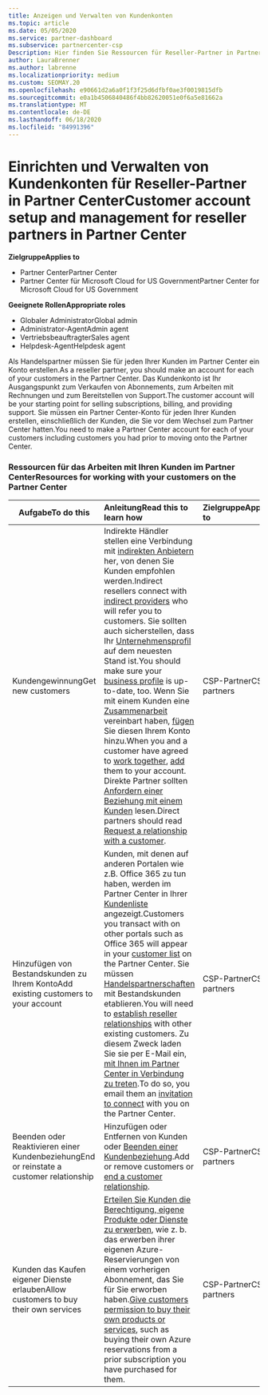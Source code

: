 ```yaml
---
title: Anzeigen und Verwalten von Kundenkonten
ms.topic: article
ms.date: 05/05/2020
ms.service: partner-dashboard
ms.subservice: partnercenter-csp
Description: Hier finden Sie Ressourcen für Reseller-Partner in Partner Center. Dies schließt die Erstellung von Kundenkonten ein, bevor Sie Abonnements, Rechnungen oder Angebots Support verkaufen.
author: LauraBrenner
ms.author: labrenne
ms.localizationpriority: medium
ms.custom: SEOMAY.20
ms.openlocfilehash: e90661d2a6a0f1f3f25d6dfbf0ae3f0019815dfb
ms.sourcegitcommit: e0a1b4506840486f4bb82620051e0f6a5e81662a
ms.translationtype: MT
ms.contentlocale: de-DE
ms.lasthandoff: 06/18/2020
ms.locfileid: "84991396"
---
```

# <a name="customer-account-setup-and-management-for-reseller-partners-in-partner-center"></a><span data-ttu-id="0e1fd-104">Einrichten und Verwalten von Kundenkonten für Reseller-Partner in Partner Center</span><span class="sxs-lookup"><span data-stu-id="0e1fd-104">Customer account setup and management for reseller partners in Partner Center</span></span>

<span data-ttu-id="0e1fd-105">**Zielgruppe**</span><span class="sxs-lookup"><span data-stu-id="0e1fd-105">**Applies to**</span></span>

-  <span data-ttu-id="0e1fd-106">Partner Center</span><span class="sxs-lookup"><span data-stu-id="0e1fd-106">Partner Center</span></span>
-  <span data-ttu-id="0e1fd-107">Partner Center für Microsoft Cloud for US Government</span><span class="sxs-lookup"><span data-stu-id="0e1fd-107">Partner Center for Microsoft Cloud for US Government</span></span>

<span data-ttu-id="0e1fd-108">**Geeignete Rollen**</span><span class="sxs-lookup"><span data-stu-id="0e1fd-108">**Appropriate roles**</span></span>

- <span data-ttu-id="0e1fd-109">Globaler Administrator</span><span class="sxs-lookup"><span data-stu-id="0e1fd-109">Global admin</span></span>
- <span data-ttu-id="0e1fd-110">Administrator-Agent</span><span class="sxs-lookup"><span data-stu-id="0e1fd-110">Admin agent</span></span>
- <span data-ttu-id="0e1fd-111">Vertriebsbeauftragter</span><span class="sxs-lookup"><span data-stu-id="0e1fd-111">Sales agent</span></span>
- <span data-ttu-id="0e1fd-112">Helpdesk-Agent</span><span class="sxs-lookup"><span data-stu-id="0e1fd-112">Helpdesk agent</span></span>

<span data-ttu-id="0e1fd-113">Als Handelspartner müssen Sie für jeden Ihrer Kunden im Partner Center ein Konto erstellen.</span><span class="sxs-lookup"><span data-stu-id="0e1fd-113">As a reseller partner, you should make an account for each of your customers in the Partner Center.</span></span> <span data-ttu-id="0e1fd-114">Das Kundenkonto ist Ihr Ausgangspunkt zum Verkaufen von Abonnements, zum Arbeiten mit Rechnungen und zum Bereitstellen von Support.</span><span class="sxs-lookup"><span data-stu-id="0e1fd-114">The customer account will be your starting point for selling subscriptions, billing, and providing support.</span></span> <span data-ttu-id="0e1fd-115">Sie müssen ein Partner Center-Konto für jeden Ihrer Kunden erstellen, einschließlich der Kunden, die Sie vor dem Wechsel zum Partner Center hatten.</span><span class="sxs-lookup"><span data-stu-id="0e1fd-115">You need to make a Partner Center account for each of your customers including customers you had prior to moving onto the Partner Center.</span></span>

### <a name="resources-for-working-with-your-customers-on-the-partner-center"></a><span data-ttu-id="0e1fd-116">Ressourcen für das Arbeiten mit Ihren Kunden im Partner Center</span><span class="sxs-lookup"><span data-stu-id="0e1fd-116">Resources for working with your customers on the Partner Center</span></span>

|<span data-ttu-id="0e1fd-117">**Aufgabe**</span><span class="sxs-lookup"><span data-stu-id="0e1fd-117">**To do this**</span></span>   |<span data-ttu-id="0e1fd-118">**Anleitung**</span><span class="sxs-lookup"><span data-stu-id="0e1fd-118">**Read this to learn how**</span></span>   |<span data-ttu-id="0e1fd-119">**Zielgruppe**</span><span class="sxs-lookup"><span data-stu-id="0e1fd-119">**Applies to**</span></span>|
|-----------------|:----------------------------|:--------------|
|<span data-ttu-id="0e1fd-120">Kundengewinnung</span><span class="sxs-lookup"><span data-stu-id="0e1fd-120">Get new customers</span></span>|<span data-ttu-id="0e1fd-121">Indirekte Händler stellen eine Verbindung mit [indirekten Anbietern](indirect-reseller-tasks-in-partner-center.md) her, von denen Sie Kunden empfohlen werden.</span><span class="sxs-lookup"><span data-stu-id="0e1fd-121">Indirect resellers connect with [indirect providers](indirect-reseller-tasks-in-partner-center.md) who will refer you to customers.</span></span> <span data-ttu-id="0e1fd-122">Sie sollten auch sicherstellen, dass Ihr [Unternehmensprofil](create-a-marketing-profile.md) auf dem neuesten Stand ist.</span><span class="sxs-lookup"><span data-stu-id="0e1fd-122">You should make sure your [business profile](create-a-marketing-profile.md) is up-to-date, too.</span></span> <span data-ttu-id="0e1fd-123">Wenn Sie mit einem Kunden eine [Zusammenarbeit](responding-to-referrals.md) vereinbart haben, [fügen](add-a-new-customer.md) Sie diesen Ihrem Konto hinzu.</span><span class="sxs-lookup"><span data-stu-id="0e1fd-123">When you and a customer have agreed to [work together](responding-to-referrals.md), [add](add-a-new-customer.md) them to your account.</span></span> <span data-ttu-id="0e1fd-124">Direkte Partner sollten [Anfordern einer Beziehung mit einem Kunden](request-a-relationship-with-a-customer.md) lesen.</span><span class="sxs-lookup"><span data-stu-id="0e1fd-124">Direct partners should read [ Request a relationship with a customer](request-a-relationship-with-a-customer.md).</span></span>|<span data-ttu-id="0e1fd-125">CSP-Partner</span><span class="sxs-lookup"><span data-stu-id="0e1fd-125">CSP partners</span></span>|
|<span data-ttu-id="0e1fd-126">Hinzufügen von Bestandskunden zu Ihrem Konto</span><span class="sxs-lookup"><span data-stu-id="0e1fd-126">Add existing customers to your account</span></span>   | <span data-ttu-id="0e1fd-127">Kunden, mit denen auf anderen Portalen wie z.B. Office 365 zu tun haben, werden im Partner Center in Ihrer [Kundenliste](see-your-customer-list.md) angezeigt.</span><span class="sxs-lookup"><span data-stu-id="0e1fd-127">Customers you transact with on other portals such as Office 365 will appear in your [customer list](see-your-customer-list.md) on the Partner Center.</span></span> <span data-ttu-id="0e1fd-128">Sie müssen [Handelspartnerschaften](indirect-reseller-tasks-in-partner-center.md) mit Bestandskunden etablieren.</span><span class="sxs-lookup"><span data-stu-id="0e1fd-128">You will need to [establish reseller relationships](indirect-reseller-tasks-in-partner-center.md) with other existing customers.</span></span> <span data-ttu-id="0e1fd-129">Zu diesem Zweck laden Sie sie per E-Mail ein, [mit Ihnen im Partner Center in Verbindung zu treten](responding-to-referrals.md).</span><span class="sxs-lookup"><span data-stu-id="0e1fd-129">To do so, you email them an [invitation to connect](responding-to-referrals.md) with you on the Partner Center.</span></span>   | <span data-ttu-id="0e1fd-130">CSP-Partner</span><span class="sxs-lookup"><span data-stu-id="0e1fd-130">CSP partners</span></span>   |
|<span data-ttu-id="0e1fd-131">Beenden oder Reaktivieren einer Kundenbeziehung</span><span class="sxs-lookup"><span data-stu-id="0e1fd-131">End or reinstate a customer relationship</span></span>   | <span data-ttu-id="0e1fd-132">Hinzufügen oder Entfernen von Kunden oder [Beenden einer Kundenbeziehung](remove-a-relationship.md).</span><span class="sxs-lookup"><span data-stu-id="0e1fd-132">Add or remove customers or [end a customer relationship](remove-a-relationship.md).</span></span>  |   <span data-ttu-id="0e1fd-133">CSP-Partner</span><span class="sxs-lookup"><span data-stu-id="0e1fd-133">CSP partners</span></span> |
|<span data-ttu-id="0e1fd-134">Kunden das Kaufen eigener Dienste erlauben</span><span class="sxs-lookup"><span data-stu-id="0e1fd-134">Allow customers to buy their own services</span></span>   | <span data-ttu-id="0e1fd-135">[Erteilen Sie Kunden die Berechtigung, eigene Produkte oder Dienste zu erwerben](give-customers-permission.md), wie z. b. das erwerben ihrer eigenen Azure-Reservierungen von einem vorherigen Abonnement, das Sie für Sie erworben haben.</span><span class="sxs-lookup"><span data-stu-id="0e1fd-135">[Give customers permission to buy their own products or services](give-customers-permission.md), such as buying their own Azure reservations from a prior subscription you have purchased for them.</span></span>  | <span data-ttu-id="0e1fd-136">CSP-Partner</span><span class="sxs-lookup"><span data-stu-id="0e1fd-136">CSP partners</span></span> |